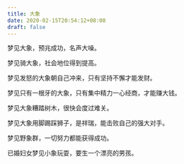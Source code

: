 ```yaml
---
title: 大象
date: 2020-02-15T20:54:12+08:00
draft: false
---
```


梦见大象，预兆成功，名声大噪。


梦见骑大象，社会地位得到提高。


梦见发怒的大象朝自己冲来，只有坚持不懈才能发财。


梦见只有一根牙的大象，只有集中精力一心经商，才能赚大钱。


梦见大象糟踏树木，很快会度过难关。


梦见大象用脚踢踩狮子，是祥瑞，能击败自己的强大对手。


梦见野象群，一切努力都能获得成功。


已婚妇女梦见小象玩耍，要生一个漂亮的男孩。
